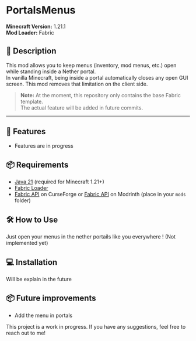 # PortalsMenus

**Minecraft Version:** 1.21.1  
**Mod Loader:** Fabric  

## 📖 Description

This mod allows you to keep menus (inventory, mod menus, etc.) open while standing inside a Nether portal.  
In vanilla Minecraft, being inside a portal automatically closes any open GUI screen. This mod removes that limitation on the client side.

> **Note:** At the moment, this repository only contains the base Fabric template.  
> The actual feature will be added in future commits.

---

## 🚀 Features

- Features are in progress

## 📦 Requirements

- [Java 21](https://adoptium.net/) (required for Minecraft 1.21+)
- [Fabric Loader](https://fabricmc.net/use/)
- [Fabric API](https://www.curseforge.com/minecraft/mc-mods/fabric-api) on CurseForge or [Fabric API](https://modrinth.com/mod/fabric-api) on Modrinth (place in your `mods` folder)

## 🛠 How to Use

Just open your menus in the nether portails like you everywhere ! (Not implemented yet)

## 💻 Installation

Will be explain in the future

## 📦 Future improvements

- Add the menu in portals

This project is a work in progress. If you have any suggestions, feel free to reach out to me!
